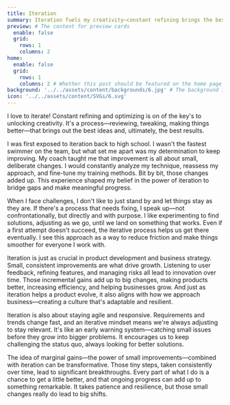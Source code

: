 ```yaml
---
title: Iteration
summary: Iteration fuels my creativity—constant refining brings the best ideas and results. My high school swimming experience taught me that small, deliberate changes lead to big improvements. In work, I proactively seek to fix processes through experimentation and iteration. This mindset is vital in product development, fostering growth through incremental gains and user feedback. It keeps us adaptable, reducing friction and improving efficiency. Iteration also helps spot issues early and encourages challenging the status quo. Marginal gains, over time, lead to significant breakthroughs and meaningful progress.
preview: # The content for preview cards
  enable: false
  grid:
    rows: 1
    columns: 2
home:
  enable: false
  grid:
    rows: 1
    columns: 2 # Whether this post should be featured on the home page
background: '../../assets/content/backgrounds/6.jpg' # The background image used for preview cards
icon: '../../assets/content/SVGs/6.svg'
---
```


I love to iterate! Constant refining and optimizing is on of the key's to unlocking creativity. It's a process—reviewing, tweaking, making things better—that brings out the best ideas and, ultimately, the best results.

I was first exposed to iteration back to high school. I wasn't the fastest swimmer on the team, but what set me apart was my determination to keep improving. My coach taught me that improvement is all about small, deliberate changes. I would constantly analyze my technique, reassess my approach, and fine-tune my training methods. Bit by bit, those changes added up. This experience shaped my belief in the power of iteration to bridge gaps and make meaningful progress.

When I face challenges, I don't like to just stand by and let things stay as they are. If there's a process that needs fixing, I speak up—not confrontationally, but directly and with purpose. I like experimenting to find solutions, adjusting as we go, until we land on something that works. Even if a first attempt doesn't succeed, the iterative process helps us get there eventually. I see this approach as a way to reduce friction and make things smoother for everyone I work with.

Iteration is just as crucial in product development and business strategy. Small, consistent improvements are what drive growth. Listening to user feedback, refining features, and managing risks all lead to innovation over time. Those incremental gains add up to big changes, making products better, increasing efficiency, and helping businesses grow. And just as iteration helps a product evolve, it also aligns with how we approach business—creating a culture that's adaptable and resilient.

Iteration is also about staying agile and responsive. Requirements and trends change fast, and an iterative mindset means we're always adjusting to stay relevant. It's like an early warning system—catching small issues before they grow into bigger problems. It encourages us to keep challenging the status quo, always looking for better solutions.

The idea of marginal gains—the power of small improvements—combined with iteration can be transformative. Those tiny steps, taken consistently over time, lead to significant breakthroughs. Every part of what I do is a chance to get a little better, and that ongoing progress can add up to something remarkable. It takes patience and resilience, but those small changes really do lead to big shifts.
